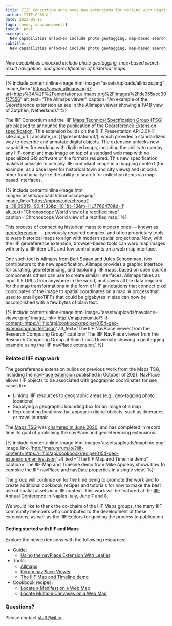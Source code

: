 ```yaml
---
title: IIIF Consortium announces new extensions for working with digitized maps
author: IIIF-C Staff
date: 2023-05-15
tags: [news, announcements]
layout: post
excerpt: >
  New capabilities unlocked include photo geotagging, map-based search result navigation, and georectification of historical maps.
subtitle: >
  New capabilities unlocked include photo geotagging, map-based search result navigation, and georectification of historical maps.
---
```


_New capabilities unlocked include photo geotagging, map-based search result navigation, and georectification of historical maps._

---

{% include content/inline-image.html image="assets/uploads/allmaps.png" image_link="https://viewer.allmaps.org/?url=https%3A%2F%2Fannotations.allmaps.org%2Fimages%2Fde355aec39f77556" alt_text="The Allmaps viewer" caption="An example of the Georeference extension as see in the Allmaps viewer showing a 1948 view of Zutphen, Netherlands" %}

The IIIF Consortium and the IIIF [Maps Technical Specification Group (TSG)](https://iiif.io/community/groups/maps-tsg/) are pleased to announce the publication of the [Georeference Extension specification](https://iiif.io/api/extension/georef/). This extension builds on the [IIIF Presentation API 3.0]({{ site.api_url | absolute_url }}/presentation/3/), which provides a standardized way to describe and annotate digital objects. The extension unlocks new capabilities for working with digitized maps, including the ability to overlay any IIIF-compliant map image on top of a standard web map with no specialized GIS software or file formats required. This new specification makes it possible to use any IIIF-compliant image in a mapping context (for example, as a base layer for historical town and city views) and unlocks other functionality like the ability to search for collection items via map-based interfaces.



{% include content/inline-image.html image='assets/uploads/chronoscope.png' image_link='https://mprove.de/chrono?q=38.69319,-90.4133&z=10.1&t=13&m=HL7766478&d=1' alt_text="Chronoscope World view of a rectified map" caption='Chronoscope World view of a rectified map.' %}

This process of connecting historical maps to modern ones &mdash; known as [georeferencing](https://en.wikipedia.org/wiki/Georeferencing) &mdash; previously required complex, and often proprietary tools to warp historical maps to align with modern spatial projections. Now, with the IIIF georeference extension, browser-based tools can warp map images with only a IIIF item URL and few control points on a web map interface. 

One such tool is [Allmaps](https://allmaps.org/) from Bert Spaan and Jules Schoonman, two contributors to the new specification. Allmaps provides a graphic interface for curating, georeferencing, and exploring IIIF maps, based on open source components others can use to create similar interfaces. Allmaps takes as input IIIF URLs from anywhere in the world, and saves all the data required for the map transformations in the form of IIIF annotations that connect pixel coordinates of the image to spatial coordinates on a map. A process that used to entail geoTIFFs that could be gigabytes in size can now be accomplished with a few bytes of plain text.

{% include content/inline-image.html image='assets/uploads/navplace-viewer.png' image_link='http://map.rerum.io/?iiif-content=https://iiif.io/api/cookbook/recipe/0154-geo-extension/manifest.json' alt_text="The IIIF NavPlace viewer from the Research Computing Group" caption='The IIIF NavPlace viewer from the Research Computing Group at Saint Louis University showing a geotagging example using the IIIF navPlace extension.' %}

### Related IIIF map work

The georeference extension builds on previous work from the Maps TSG, including the [navPlace extension](https://iiif.io/api/extension/navplace/) published in October of 2021. NavPlace allows IIIF objects to be associated with geographic coordinates for use cases like:

* Linking IIIF resources to geographic areas (e.g., geo-tagging photo locations)
* Supplying a geographic bounding box for an image of a map
* Representing locations that appear in digital objects, such as itineraries or travel journals

The [Maps TSG](https://iiif.io/community/groups/maps-tsg/) was [chartered in June 2020](https://iiif.io/community/groups/maps-tsg/charter/), and has completed in record time its goal of publishing the navPlace and georeferencing extensions. 

{% include content/inline-image.html image='assets/uploads/maptime.png' image_link='http://map.rerum.io/?iiif-content=https://iiif.io/api/cookbook/recipe/0154-geo-extension/manifest.json' alt_text="The IIIF Map and Timeline demo" caption='The IIIF Map and Timeline demo from Mike Appleby shows how to combine the IIIF navPlace and navDate properties in a single view.' %}

The group will continue on for the time being to promote the work and to create additional cookbook recipes and tutorials for how to make the best use of spatial assets in a IIIF context. This work will be featured at the [IIIF Annual Conference](https://iiif.io/event/2023/naples/schedule/) in Naples Italy, June 7 and 8.

We would like to thank the co-chairs of the IIIF Maps groups, the many IIIF community members who contributed to the development of these extensions, as well as the IIIF Editors for guiding the process to publication.

#### **Getting started with IIIF and Maps**

Explore the new extensions with the following resources:

* Guide: 
  * [Using the navPlace Extension With Leaflet](https://guides.iiif.io/guides/navplace/)
* Tools:
    * [Allmaps](https://allmaps.org/)
    * [Rerum navPlace Viewer](http://map.rerum.io/?iiif-content=)
    * [The IIIF Map and Timeline demo](https://mikeapp.github.io/maptime-demo/?iiif-content=https://mikeapp.github.io/manifest-fixtures/collection/test.json)
* Cookbook recipes:
    * [Locate a Manifest on a Web Map](https://iiif.io/api/cookbook/recipe/0154-geo-extension/)
    * [Locate Multiple Canvases on a Web Map](https://iiif.io/api/cookbook/recipe/0240-navPlace-on-canvases/)


### Questions?

Please contact [staff@iiif.io](mailto:staff@iiif.io).
